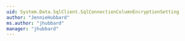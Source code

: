 ```yaml
---
uid: System.Data.SqlClient.SqlConnectionColumnEncryptionSetting
author: "JennieHubbard"
ms.author: "jhubbard"
manager: "jhubbard"
---
```

